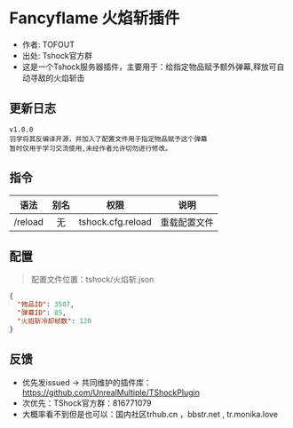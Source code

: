 # Fancyflame 火焰斩插件

- 作者: TOFOUT
- 出处: Tshock官方群
- 这是一个Tshock服务器插件，主要用于：给指定物品赋予额外弹幕,释放可自动寻敌的火焰斩击

## 更新日志

```
v1.0.0
羽学将其反编译开源，并加入了配置文件用于指定物品赋予这个弹幕
暂时仅用于学习交流使用,未经作者允许切勿进行修改。
```

## 指令

| 语法                             | 别名  |       权限       |                   说明                   |
| -------------------------------- | :---: | :--------------: | :--------------------------------------: |
| /reload  | 无 |   tshock.cfg.reload    |    重载配置文件    |

## 配置
> 配置文件位置：tshock/火焰斩.json
```json
{
  "物品ID": 3507,
  "弹幕ID": 85,
  "火焰斩冷却帧数": 120
}
```
## 反馈
- 优先发issued -> 共同维护的插件库：https://github.com/UnrealMultiple/TShockPlugin
- 次优先：TShock官方群：816771079
- 大概率看不到但是也可以：国内社区trhub.cn ，bbstr.net , tr.monika.love